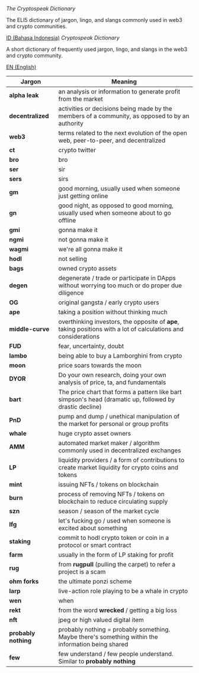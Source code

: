 *The Cryptospeak Dictionary*

The ELI5 dictionary of jargon, lingo, and slangs commonly used in web3 and crypto communities.

[ID (Bahasa Indonesia)](./README-id.md)
*Cryptospeak Dictionary*

A short dictionary of frequently used jargon, lingo, and slangs in the web3 and crypto community.

[EN (English)](./README.md)

|Jargon|Meaning|
|------|----|
|**alpha leak**| an analysis or information to generate profit from the market|
|**decentralized**| activities or decisions being made by the members of a community, as opposed to by an authority|
|**web3**| terms related to the next evolution of the open web, peer-to-peer, and decentralized |
|**ct**| crypto twitter |
|**bro**| bro |
|**ser**| sir |
|**sers**| sirs |
|**gm**| good morning, usually used when someone just getting online|
|**gn**| good night, as opposed to good morning, usually used when someone about to go offline|
|**gmi**| gonna make it |
|**ngmi**| not gonna make it |
|**wagmi**| we're all gonna make it |
|**hodl**| not selling |
|**bags**| owned crypto assets|
|**degen**| degenerate / trade or participate in DApps without worrying too much or do proper due diligence |
|**OG**| original gangsta / early crypto users|
|**ape**| taking a position without thinking much |
|**middle-curve**| overthinking investors, the opposite of **ape**, taking positions with a lot of calculations and considerations |
|**FUD**| fear, uncertainty, doubt |
|**lambo**| being able to buy a Lamborghini from crypto|
|**moon**| price soars towards the moon|
|**DYOR**| Do your own research, doing your own analysis of price, ta, and fundamentals |
|**bart**| The price chart that forms a pattern like bart simpson's head (dramatic up, followed by drastic decline) |
|**PnD**| pump and dump / unethical manipulation of the market for personal or group profits|
|**whale**| huge crypto asset owners|
|**AMM**| automated market maker / algorithm commonly used in decentralized exchanges|
|**LP**| liquidity providers / a form of contributions to create market liquidity for crypto coins and tokens|
|**mint**| issuing NFTs / tokens on blockchain |
|**burn**| process of removing NFTs / tokens on blockchain to reduce circulating supply|
|**szn**| season / season of the market cycle |
|**lfg**| let's fucking go / used when someone is excited about something |
|**staking**| commit to hodl crypto token or coin in a protocol or smart contract|
|**farm**| usually in the form of LP staking for profit|
|**rug**| from **rugpull** (pulling the carpet) to refer a project is a scam|
|**ohm forks**| the ultimate ponzi scheme|
|**larp**| live-action role playing to be a whale in crypto|
|**wen**| when |
|**rekt**| from the word **wrecked** / getting a big loss |
|**nft**| jpeg or high valued digital item |
|**probably nothing**| probably nothing = probably something. Maybe there's something within the information being shared |
|**few**| few understand / few people understand. Similar to **probably nothing**|
